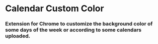 # Calendar Custom Color
### Extension for Chrome to customize the background color of some days of the week or according to some calendars uploaded.
